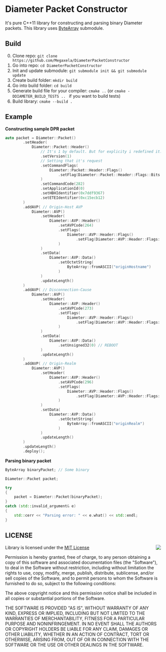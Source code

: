 # Diameter Packet Constructor
It's pure C++11 library for constructing and parsing binary Diameter packets.
This library uses [ByteArray](https://github.com/Megaxela/ByteArray) submodule.

## Build
0. Clone repo: `git clone https://github.com/Megaxela/DiameterPacketConstructor`
0. Go into repo: `cd DiameterPacketConstructor`
0. Init and update submodule: `git submodule init && git submodule update`
0. Create build folder: `mkdir build`
0. Go into build folder: `cd build`
0. Generate build file for your compiler: `cmake ..` (or `cmake -DDIAMETER_BUILD_TESTS .. ` if you want to build tests)
0. Build library: `cmake --build .`

## Example

**Constructing sample DPR packet**
```cpp
auto packet = Diameter::Packet()
        .setHeader(
            Diameter::Packet::Header()
                // It's 1 by default. But for explicity i redefined it. 
                .setVersion(1)
                // Setting that it's request 
                .setCommandFlags(
                    Diameter::Packet::Header::Flags()
                        .setFlag(Diameter::Packet::Header::Flags::Bits::Request, true)
                )
                .setCommandCode(282)
                .setApplicationId(0)
                .setHBHIdentifier(0x7ddf9367)
                .setETEIdentifier(0xc15ecb12)
        )
        .addAVP( // Origin-Host AVP
            Diameter::AVP()
                .setHeader(
                    Diameter::AVP::Header()
                        .setAVPCode(264)
                        .setFlags(
                            Diameter::AVP::Header::Flags()
                                .setFlag(Diameter::AVP::Header::Flags::Bits::Mandatory, true)
                        )
                )
                .setData(
                    Diameter::AVP::Data()
                        .setOctetString(
                            ByteArray::fromASCII("originHostname")
                        )
                )
                .updateLength()
        )
        .addAVP( // Disconnection-Cause
            Diameter::AVP()
                .setHeader(
                    Diameter::AVP::Header()
                        .setAVPCode(273)
                        .setFlags(
                            Diameter::AVP::Header::Flags()
                                .setFlag(Diameter::AVP::Header::Flags::Bits::Mandatory, true)
                        )
                )
                .setData(
                    Diameter::AVP::Data()
                        .setUnsigned32(0) // REBOOT
                )
                .updateLength()
        )
        .addAVP( // Origin-Realm
            Diameter::AVP()
                .setHeader(
                    Diameter::AVP::Header()
                        .setAVPCode(296)
                        .setFlags(
                            Diameter::AVP::Header::Flags()
                                .setFlag(Diameter::AVP::Header::Flags::Bits::Mandatory, true)
                        )
                )
                .setData(
                    Diameter::AVP::Data()
                        .setOctetString(
                            ByteArray::fromASCII("originRealm")
                        )
                )
                .updateLength()
        )
        .updateLength()
        .deploy();
```

**Parsing binary packet**
```cpp
ByteArray binaryPacket; // Some binary

Diameter::Packet packet;

try
{
    packet = Diameter::Packet(binaryPacket);
}
catch (std::invalid_argument& e)
{
    std::cerr << "Parsing error: " << e.what() << std::endl;
}
```

## LICENSE

<img align="right" src="http://opensource.org/trademarks/opensource/OSI-Approved-License-100x137.png">

Library is licensed under the [MIT License](https://opensource.org/licenses/MIT) 

Permission is hereby granted, free of charge, to any person obtaining a copy
of this software and associated documentation files (the "Software"), to deal
in the Software without restriction, including without limitation the rights
to use, copy, modify, merge, publish, distribute, sublicense, and/or sell
copies of the Software, and to permit persons to whom the Software is
furnished to do so, subject to the following conditions:

The above copyright notice and this permission notice shall be included in all
copies or substantial portions of the Software.

THE SOFTWARE IS PROVIDED "AS IS", WITHOUT WARRANTY OF ANY KIND, EXPRESS OR
IMPLIED, INCLUDING BUT NOT LIMITED TO THE WARRANTIES OF MERCHANTABILITY,
FITNESS FOR A PARTICULAR PURPOSE AND NONINFRINGEMENT. IN NO EVENT SHALL THE
AUTHORS OR COPYRIGHT HOLDERS BE LIABLE FOR ANY CLAIM, DAMAGES OR OTHER
LIABILITY, WHETHER IN AN ACTION OF CONTRACT, TORT OR OTHERWISE, ARISING FROM,
OUT OF OR IN CONNECTION WITH THE SOFTWARE OR THE USE OR OTHER DEALINGS IN THE
SOFTWARE.